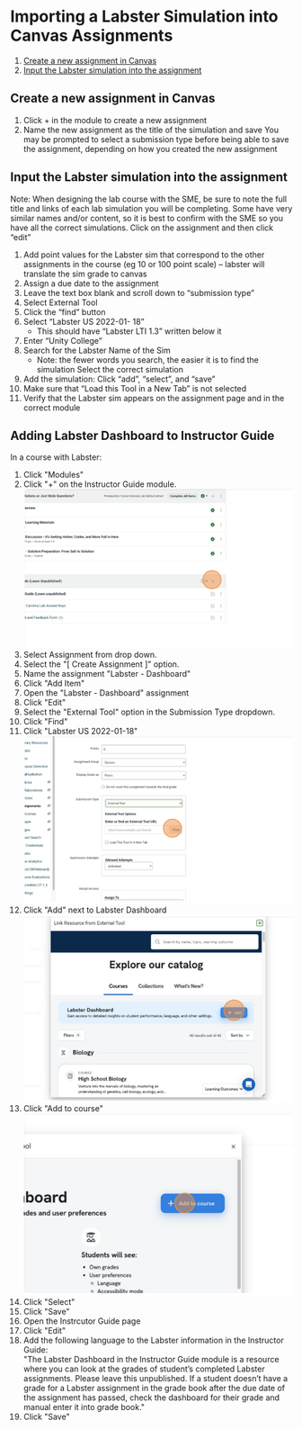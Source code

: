 # Importing a Labster Simulation into Canvas Assignments

1. [Create a new assignment in Canvas](#create-a-new-assignment-in-canvas)
2. [Input the Labster simulation into the assignment](#input-the-labster-simulation-into-the-assignment)

## Create a new assignment in Canvas
   1. Click + in the module to create a new assignment
   2. Name the new assignment as the title of the simulation and save
   You may be prompted to select a submission type before being able to save the assignment, depending on how you created the new assignment

## Input the Labster simulation into the assignment
Note: When designing the lab course with the SME, be sure to note the full title and links of each lab simulation you will be completing. Some have very similar names and/or content, so it is best to confirm with the SME so you have all the correct simulations.
Click on the assignment and then click “edit”

1. Add point values for the Labster sim that correspond to the other assignments in the course (eg 10 or 100 point scale) – labster will translate the sim grade to canvas
1. Assign a due date to the assignment
1. Leave the text box blank and scroll down to “submission type”
1. Select External Tool
1. Click the “find” button
1. Select “Labster US 2022-01- 18”
   * This should have “Labster LTI 1.3” written below it
1. Enter “Unity College”
1. Search for the Labster Name of the Sim
   * Note: the fewer words you search, the easier it is to find the simulation
   Select the correct simulation
1. Add the simulation: Click “add”, “select”, and “save”
1. Make sure that “Load this Tool in a New Tab” is not selected
1. Verify that the Labster sim appears on the assignment page and in the correct module

## Adding Labster Dashboard to Instructor Guide
In a course with Labster:

1. Click "Modules"
1. Click "+" on the Instructor Guide module.
![An orange circle over the plus button of a Canvas module.](../images/LabsterDashboard1.png)
1. Select Assignment from drop down.
1. Select the "[ Create Assignment ]" option.
1. Name the assignment "Labster - Dashboard"
1. Click "Add Item"
1. Open the "Labster - Dashboard" assignment
1. Click "Edit"
1. Select the "External Tool" option in the Submission Type dropdown.
1. Click "Find"
1. Click "Labster US 2022-01-18"
![An orange circle over the "Labster US 2022-01-18" item in a Configure External Tool list in Canvas.](../images/LabsterDashboard2.png)
1. Click "Add" next to Labster Dashboard
![An orange circle highlighting the Add button for the Labster Dashboard in the Link Resource from External Tool page.](../images/LabsterDashboard3.png)
1. Click "Add to course"
![An orange circle highlighting the Add to course button in the Link Resource from External Tool page for Labster.](../images/LabsterDashboard4.png)
1. Click "Select"
1. Click "Save"
1. Open the Instrcutor Guide page
1. Click "Edit"
1. Add the following language to the Labster information in the Instructor Guide:  
"The Labster Dashboard in the Instructor Guide module is a resource where you can look at the grades of student’s completed Labster assignments. Please leave this unpublished.
If a student doesn’t have a grade for a Labster assignment in the grade book after the due date of the assignment has passed, check the dashboard for their grade and manual enter it into grade book."  
1. Click "Save"